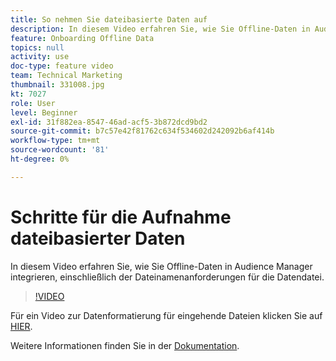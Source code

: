 ```yaml
---
title: So nehmen Sie dateibasierte Daten auf
description: In diesem Video erfahren Sie, wie Sie Offline-Daten in Audience Manager integrieren, einschließlich der Dateinamenanforderungen für die Datendatei.
feature: Onboarding Offline Data
topics: null
activity: use
doc-type: feature video
team: Technical Marketing
thumbnail: 331008.jpg
kt: 7027
role: User
level: Beginner
exl-id: 31f882ea-8547-46ad-acf5-3b872dcd9bd2
source-git-commit: b7c57e42f81762c634f534602d242092b6af414b
workflow-type: tm+mt
source-wordcount: '81'
ht-degree: 0%

---
```


# Schritte für die Aufnahme dateibasierter Daten

In diesem Video erfahren Sie, wie Sie Offline-Daten in Audience Manager integrieren, einschließlich der Dateinamenanforderungen für die Datendatei.

>[!VIDEO](https://video.tv.adobe.com/v/331008/?quality=12&learn=on)

Für ein Video zur Datenformatierung für eingehende Dateien klicken Sie auf [HIER](formatting-and-ingesting-file-based-data.md).

Weitere Informationen finden Sie in der [Dokumentation](https://experienceleague.adobe.com/docs/audience-manager/user-guide/implementation-integration-guides/sending-audience-data/batch-data-transfer-process/inbound-s3-filenames.html?lang=de).

